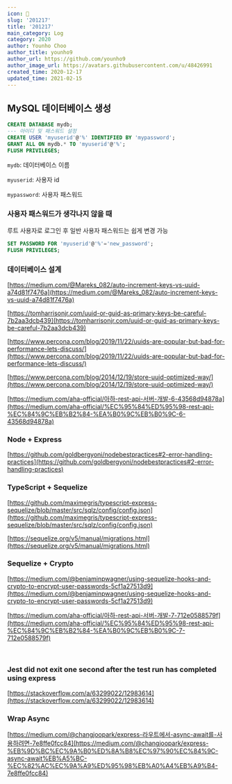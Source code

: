 ```yaml
---
icon: 📆
slug: '201217'
title: '201217'
main_category: Log
category: 2020
author: Younho Choo
author_title: younho9
author_url: https://github.com/younho9
author_image_url: https://avatars.githubusercontent.com/u/48426991
created_time: 2020-12-17
updated_time: 2021-02-15
---
```


## MySQL 데이터베이스 생성

```sql
CREATE DATABASE mydb;
--- 아이디 및 패스워드 설정
CREATE USER 'myuserid'@'%' IDENTIFIED BY 'mypassword';
GRANT ALL ON mydb.* TO 'myuserid'@'%';
FLUSH PRIVILEGES;
```

`mydb`: 데이터베이스 이름

`myuserid`: 사용자 id

`mypassword`: 사용자 패스워드

### 사용자 패스워드가 생각나지 않을 때

루트 사용자로 로그인 후 일반 사용자 패스워드는 쉽게 변경 가능

```sql
SET PASSWORD FOR 'myuserid'@'%'='new_password';
FLUSH PRIVILEGES;
```

### 데이터베이스 설계

[https://medium.com/@Mareks_082/auto-increment-keys-vs-uuid-a74d81f7476a](https://medium.com/@Mareks_082/auto-increment-keys-vs-uuid-a74d81f7476a)

[https://tomharrisonjr.com/uuid-or-guid-as-primary-keys-be-careful-7b2aa3dcb439](https://tomharrisonjr.com/uuid-or-guid-as-primary-keys-be-careful-7b2aa3dcb439)

[https://www.percona.com/blog/2019/11/22/uuids-are-popular-but-bad-for-performance-lets-discuss/](https://www.percona.com/blog/2019/11/22/uuids-are-popular-but-bad-for-performance-lets-discuss/)

[https://www.percona.com/blog/2014/12/19/store-uuid-optimized-way/](https://www.percona.com/blog/2014/12/19/store-uuid-optimized-way/)

[https://medium.com/aha-official/아하-rest-api-서버-개발-6-43568d94878a](https://medium.com/aha-official/%EC%95%84%ED%95%98-rest-api-%EC%84%9C%EB%B2%84-%EA%B0%9C%EB%B0%9C-6-43568d94878a)

### Node + Express

[https://github.com/goldbergyoni/nodebestpractices#2-error-handling-practices](https://github.com/goldbergyoni/nodebestpractices#2-error-handling-practices)

### TypeScript + Sequelize

[https://github.com/maximegris/typescript-express-sequelize/blob/master/src/sqlz/config/config.json](https://github.com/maximegris/typescript-express-sequelize/blob/master/src/sqlz/config/config.json)

[https://sequelize.org/v5/manual/migrations.html](https://sequelize.org/v5/manual/migrations.html)

### Sequelize + Crypto

[https://medium.com/@benjaminpwagner/using-sequelize-hooks-and-crypto-to-encrypt-user-passwords-5cf1a27513d9](https://medium.com/@benjaminpwagner/using-sequelize-hooks-and-crypto-to-encrypt-user-passwords-5cf1a27513d9)

[https://medium.com/aha-official/아하-rest-api-서버-개발-7-712e0588579f](https://medium.com/aha-official/%EC%95%84%ED%95%98-rest-api-%EC%84%9C%EB%B2%84-%EA%B0%9C%EB%B0%9C-7-712e0588579f)

<br />

### Jest did not exit one second after the test run has completed using express

[https://stackoverflow.com/a/63299022/12983614](https://stackoverflow.com/a/63299022/12983614)

### Wrap Async

[https://medium.com/@changjoopark/express-라우트에서-async-await를-사용하려면-7e8ffe0fcc84](https://medium.com/@changjoopark/express-%EB%9D%BC%EC%9A%B0%ED%8A%B8%EC%97%90%EC%84%9C-async-await%EB%A5%BC-%EC%82%AC%EC%9A%A9%ED%95%98%EB%A0%A4%EB%A9%B4-7e8ffe0fcc84)
